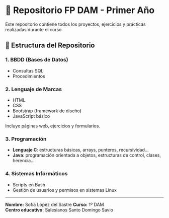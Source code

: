 # 📁 Repositorio FP DAM - Primer Año
Este repositorio contiene todos los proyectos, ejercicios y prácticas realizadas durante el curso

## 📂 Estructura del Repositorio

### 1. BBDD (Bases de Datos)

- Consultas SQL
- Procedimientos

### 2. Lenguaje de Marcas

- HTML
- CSS
- Bootstrap (framework de diseño)
- JavaScript básico

Incluye páginas web, ejercicios y formularios.

### 3. Programación

- **Lenguaje C**: estructuras básicas, arrays, punteros, recursividad...
- **Java**: programación orientada a objetos, estructuras de control, clases, herencia...

### 4. Sistemas Informáticos

- Scripts en Bash
- Gestión de usuarios y permisos en sistemas Linux

---

**Nombre:** Sofía López del Sastre
**Curso:** 1º DAM  
**Centro educativo:** Salesianos Santo Domingo Savio